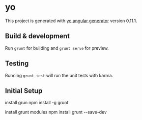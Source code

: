 # yo

This project is generated with [yo angular generator](https://github.com/yeoman/generator-angular)
version 0.11.1.

## Build & development

Run `grunt` for building and `grunt serve` for preview.

## Testing

Running `grunt test` will run the unit tests with karma.



Initial Setup
---------
install grun
npm install -g grunt

install grunt modules
npm install grunt --save-dev



